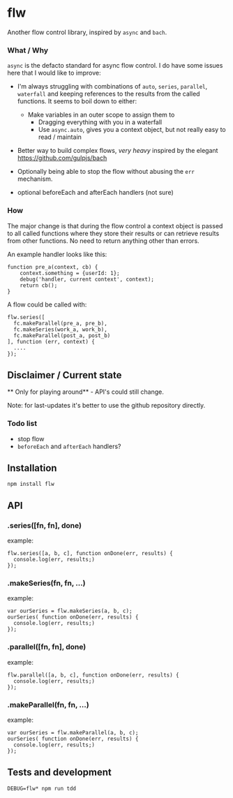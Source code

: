 # flw

Another flow control library, inspired by `async` and `bach`.


### What / Why

`async` is the defacto standard for async flow control. I do have some issues here that I would like to improve:

* I'm always struggling with combinations of `auto`, `series`, `parallel`, `waterfall` and keeping references to the results from the called functions. It seems to boil down to either:

  * Make variables in an outer scope to assign them to
	* Dragging everything with you in a waterfall
	* Use `async.auto`, gives you a context object, but not really easy to read / maintain

* Better way to build complex flows, *very heavy* inspired by the elegant  <https://github.com/gulpjs/bach>
* Optionally being able to stop the flow without abusing the `err` mechanism.
* optional beforeEach and afterEach handlers (not sure)


### How

The major change is that during the flow control a context object is passed to all called functions where they store their results or can retrieve results from other functions. No need to return anything other than errors.

An example handler looks like this:

  	function pre_a(context, cb) {
  		context.something = {userId: 1};
  		debug('handler, current context', context);
  		return cb();
  	}

A flow could be called with:

    flw.series([
      fc.makeParallel(pre_a, pre_b),
      fc.makeSeries(work_a, work_b),
      fc.makeParallel(post_a, post_b)
    ], function (err, context) {
      ....
    });


## Disclaimer / Current state

  ** Only for playing around** - API's could still change.

  Note: for last-updates it's better to use the github repository directly.

### Todo list

* stop flow
* `beforeEach` and `afterEach` handlers?


## Installation

    npm install flw

## API

### .series([fn, fn], done)

  example:

    flw.series([a, b, c], function onDone(err, results) {
      console.log(err, results;)
    });

### .makeSeries(fn, fn, ...)

example:

    var ourSeries = flw.makeSeries(a, b, c);
    ourSeries( function onDone(err, results) {
      console.log(err, results;)
    });

### .parallel([fn, fn], done)

example:

    flw.parallel([a, b, c], function onDone(err, results) {
      console.log(err, results;)
    });

### .makeParallel(fn, fn, ...)

example:

    var ourSeries = flw.makeParallel(a, b, c);
    ourSeries( function onDone(err, results) {
      console.log(err, results;)
    });


## Tests and development

    DEBUG=flw* npm run tdd
